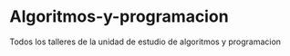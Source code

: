# Algoritmos-y-programacion
Todos los talleres de la unidad de estudio de algoritmos y programacion
